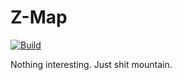 # Z-Map

[![Build](https://github.com/M3chD09/zmap/actions/workflows/build.yml/badge.svg)](https://github.com/M3chD09/zmap/actions/workflows/build.yml)

Nothing interesting. Just shit mountain.
